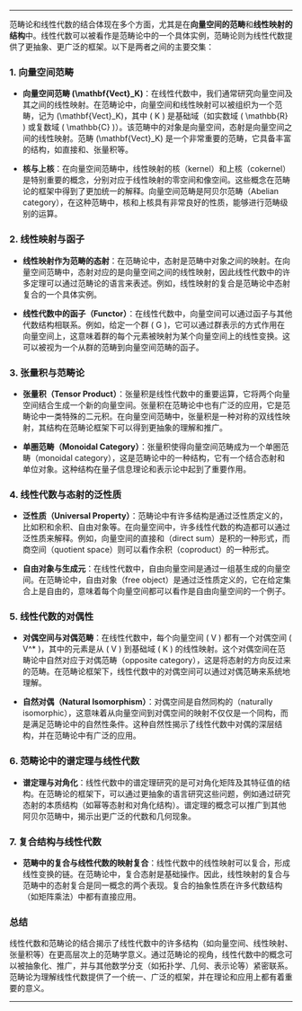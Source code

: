 
---

范畴论和线性代数的结合体现在多个方面，尤其是在**向量空间的范畴**和**线性映射的结构**中。线性代数可以被看作是范畴论中的一个具体实例，范畴论则为线性代数提供了更抽象、更广泛的框架。以下是两者之间的主要交集：

### 1. **向量空间范畴**
   - **向量空间范畴 \(\mathbf{Vect}_K\)**：在线性代数中，我们通常研究向量空间及其之间的线性映射。在范畴论中，向量空间和线性映射可以被组织为一个范畴，记为 \(\mathbf{Vect}_K\)，其中 \( K \) 是基础域（如实数域 \( \mathbb{R} \) 或复数域 \( \mathbb{C} \)）。该范畴中的对象是向量空间，态射是向量空间之间的线性映射。范畴 \(\mathbf{Vect}_K\) 是一个非常重要的范畴，它具备丰富的结构，如直接和、张量积等。

   - **核与上核**：在向量空间范畴中，线性映射的核（kernel）和上核（cokernel）是特别重要的概念，分别对应于线性映射的零空间和像空间。这些概念在范畴论的框架中得到了更加统一的解释。向量空间范畴是阿贝尔范畴（Abelian category），在这种范畴中，核和上核具有非常良好的性质，能够进行范畴级别的运算。

### 2. **线性映射与函子**
   - **线性映射作为范畴的态射**：在范畴论中，态射是范畴中对象之间的映射。在向量空间范畴中，态射对应的是向量空间之间的线性映射，因此线性代数中的许多定理可以通过范畴论的语言来表述。例如，线性映射的复合是范畴论中态射复合的一个具体实例。

   - **线性代数中的函子（Functor）**：在线性代数中，向量空间可以通过函子与其他代数结构相联系。例如，给定一个群 \( G \)，它可以通过群表示的方式作用在向量空间上，这意味着群的每个元素被映射为某个向量空间上的线性变换。这可以被视为一个从群的范畴到向量空间范畴的函子。

### 3. **张量积与范畴论**
   - **张量积（Tensor Product）**：张量积是线性代数中的重要运算，它将两个向量空间结合生成一个新的向量空间。张量积在范畴论中也有广泛的应用，它是范畴论中一类特殊的二元积。在向量空间范畴中，张量积是一种对称的双线性映射，其结构在范畴论框架下可以得到更抽象的理解和推广。

   - **单圏范畴（Monoidal Category）**：张量积使得向量空间范畴成为一个单圏范畴（monoidal category），这是范畴论中的一种结构，它有一个结合态射和单位对象。这种结构在量子信息理论和表示论中起到了重要作用。

### 4. **线性代数与态射的泛性质**
   - **泛性质（Universal Property）**：范畴论中有许多结构是通过泛性质定义的，比如积和余积、自由对象等。在向量空间中，许多线性代数的构造都可以通过泛性质来解释。例如，向量空间的直接和（direct sum）是积的一种形式，而商空间（quotient space）则可以看作余积（coproduct）的一种形式。

   - **自由对象与生成元**：在线性代数中，自由向量空间是通过一组基生成的向量空间。在范畴论中，自由对象（free object）是通过泛性质定义的，它在给定集合上是自由的，意味着每个向量空间都可以看作是自由向量空间的一个例子。

### 5. **线性代数的对偶性**
   - **对偶空间与对偶范畴**：在线性代数中，每个向量空间 \( V \) 都有一个对偶空间 \( V^* \)，其中的元素是从 \( V \) 到基础域 \( K \) 的线性映射。这个对偶空间在范畴论中自然对应于对偶范畴（opposite category），这是将态射的方向反过来的范畴。在范畴论框架下，线性代数中的对偶空间可以通过对偶范畴来系统地理解。

   - **自然对偶（Natural Isomorphism）**：对偶空间是自然同构的（naturally isomorphic），这意味着从向量空间到对偶空间的映射不仅仅是一个同构，而是满足范畴论中的自然性条件。这种自然性揭示了线性代数中对偶的深层结构，并在范畴论中有广泛的应用。

### 6. **范畴论中的谱定理与线性代数**
   - **谱定理与对角化**：线性代数中的谱定理研究的是可对角化矩阵及其特征值的结构。在范畴论的框架下，可以通过更抽象的语言研究这些问题，例如通过研究态射的本质结构（如幂等态射和对角化结构）。谱定理的概念可以推广到其他阿贝尔范畴中，揭示出更广泛的代数和几何现象。

### 7. **复合结构与线性代数**
   - **范畴中的复合与线性代数的映射复合**：线性代数中的线性映射可以复合，形成线性变换的链。在范畴论中，复合态射是基础操作。因此，线性映射的复合与范畴中的态射复合是同一概念的两个表现。复合的抽象性质在许多代数结构（如矩阵乘法）中都有直接应用。

### 总结
线性代数和范畴论的结合揭示了线性代数中的许多结构（如向量空间、线性映射、张量积等）在更高层次上的范畴学意义。通过范畴论的视角，线性代数中的概念可以被抽象化、推广，并与其他数学分支（如拓扑学、几何、表示论等）紧密联系。范畴论为理解线性代数提供了一个统一、广泛的框架，并在理论和应用上都有着重要的意义。

---

